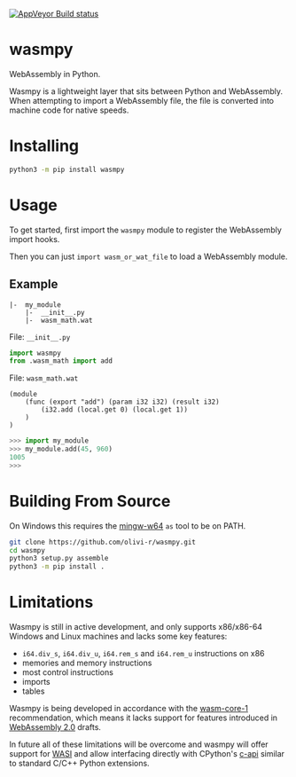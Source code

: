 [![AppVeyor Build status](https://ci.appveyor.com/api/projects/status/6jo7yag38m5ilv6h?svg=true)](https://ci.appveyor.com/project/olivi-r/wasmpy)

# wasmpy
WebAssembly in Python.

Wasmpy is a lightweight layer that sits between Python and WebAssembly. When attempting to import a WebAssembly file, the file is converted into machine code for native speeds.

# Installing
```sh
python3 -m pip install wasmpy
```

# Usage
To get started, first import the `wasmpy` module to register the WebAssembly import hooks.

Then you can just `import wasm_or_wat_file` to load a WebAssembly module.

## Example
```
|-  my_module
    |-  __init__.py
    |-  wasm_math.wat
```

File: `__init__.py`
```python
import wasmpy
from .wasm_math import add
```
File: `wasm_math.wat`
```webassembly
(module
    (func (export "add") (param i32 i32) (result i32)
        (i32.add (local.get 0) (local.get 1))
    )
)
```
```python
>>> import my_module
>>> my_module.add(45, 960)
1005
>>>
```

# Building From Source
On Windows this requires the [mingw-w64](https://www.mingw-w64.org/downloads/) `as` tool to be on PATH.
```sh
git clone https://github.com/olivi-r/wasmpy.git
cd wasmpy
python3 setup.py assemble
python3 -m pip install .
```

# Limitations
Wasmpy is still in active development, and only supports x86/x86-64 Windows and Linux machines and lacks some key features:
- `i64.div_s`, `i64.div_u`, `i64.rem_s` and `i64.rem_u` instructions on x86
- memories and memory instructions
- most control instructions
- imports
- tables

Wasmpy is being developed in accordance with the [wasm-core-1](https://w3.org/TR/wasm-core-1) recommendation, which means it lacks support for features introduced in [WebAssembly 2.0](https://webassembly.github.io/spec/core) drafts.

In future all of these limitations will be overcome and wasmpy will offer support for [WASI](https://wasi.dev) and allow interfacing directly with CPython's [c-api](https://docs.python.org/3/c-api) similar to standard C/C++ Python extensions.

